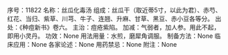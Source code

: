 序号：11822
名称：丝瓜化毒汤
组成：丝瓜干（取近蒂5寸，以此为君）、赤芍、红花、当归、紫草、川芎、牛子、连翘、升麻、甘草、黑豆、赤小豆各等分。
出处：《种痘新书》卷六。
主治：痘疮紫陷。
加减：气弱者，加人参。用此不起，即用小灵丹。
功效：None
用法用量：水煎，磨犀角调服。
制备方法：None
临床应用：None
各家论述：None
用药禁忌：None
附注：None
